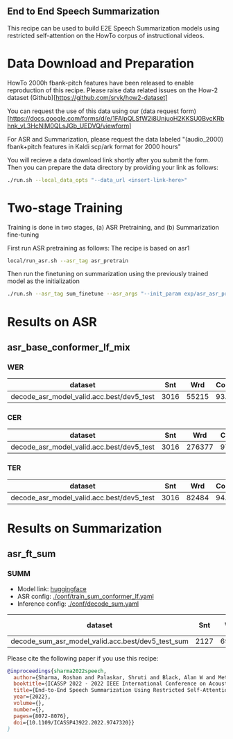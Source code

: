 ## End to End Speech Summarization

This recipe can be used to build E2E Speech Summarization models using restricted self-attention on the HowTo corpus of instructional videos.

# Data Download and Preparation
HowTo 2000h fbank-pitch features have been released to enable reproduction of this recipe. Please raise data related issues on the How-2 dataset (Github)[https://github.com/srvk/how2-dataset]

You can request the use of this data using our (data request form)[https://docs.google.com/forms/d/e/1FAIpQLSfW2i8UnjuoH2KKSU0BvcKRbhnk_vL3HcNlM0QLsJGb_UEDVQ/viewform]

For ASR and Summarization, please request the data labeled "(audio_2000) fbank+pitch features in Kaldi scp/ark format for 2000 hours"

You will recieve a data download link shortly after you submit the form.
Then you can prepare the data directory by providing your link as follows:


```bash
./run.sh --local_data_opts "--data_url <insert-link-here>"
```

# Two-stage Training

Training is done in two stages, (a) ASR Pretraining, and (b) Summarization fine-tuning

First run ASR pretraining as follows:
The recipe is based on asr1

```bash
local/run_asr.sh --asr_tag asr_pretrain
```
Then run the finetuning on summarization using the previously trained model as the initialization

```bash
./run.sh --asr_tag sum_finetune --asr_args "--init_param exp/asr_asr_pretrain/valid.acc.ave_10best.pth:::ctc"
```

# Results on ASR


## asr_base_conformer_lf_mix

### WER

|dataset|Snt|Wrd|Corr|Sub|Del|Ins|Err|S.Err|
|---|---|---|---|---|---|---|---|---|
|decode_asr_model_valid.acc.best/dev5_test|3016|55215|93.1|4.8|2.1|1.9|8.8|56.7|

### CER

|dataset|Snt|Wrd|Corr|Sub|Del|Ins|Err|S.Err|
|---|---|---|---|---|---|---|---|---|
|decode_asr_model_valid.acc.best/dev5_test|3016|276377|97.1|1.1|1.9|1.9|4.8|56.7|

### TER

|dataset|Snt|Wrd|Corr|Sub|Del|Ins|Err|S.Err|
|---|---|---|---|---|---|---|---|---|
|decode_asr_model_valid.acc.best/dev5_test|3016|82484|94.1|3.5|2.4|2.2|8.0|56.7|



# Results on Summarization

## asr_ft_sum
### SUMM
- Model link: [huggingface](https://huggingface.co/espnet/roshansh_how2_asr_raw_ft_sum_valid.acc)
- ASR config: [./conf/train_sum_conformer_lf.yaml](./conf/train_sum_conformer_lf.yaml)
- Inference config: [./conf/decode_sum.yaml](./conf/decode_sum.yaml)

|dataset|Snt|Wrd|ROUGE-1|ROUGE-2|ROUGE-L|METEOR|BERTScore|
|---|---|---|---|---|---|---|---|
|decode_sum_asr_model_valid.acc.best/dev5_test_sum|2127|69795|60.72|44.7|56.1|29.36|91.53|



Please cite the following paper if you use this recipe:
```Bibtex
@inproceedings{sharma2022speech,
  author={Sharma, Roshan and Palaskar, Shruti and Black, Alan W and Metze, Florian},
  booktitle={ICASSP 2022 - 2022 IEEE International Conference on Acoustics, Speech and Signal Processing (ICASSP)},
  title={End-to-End Speech Summarization Using Restricted Self-Attention},
  year={2022},
  volume={},
  number={},
  pages={8072-8076},
  doi={10.1109/ICASSP43922.2022.9747320}}
}

```
